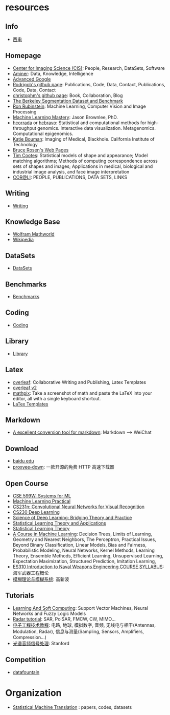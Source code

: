 ﻿# resources

## Info

- [西电](./info/xidian/index.md)


## Homepage


- [Center for Imaging Science (CIS)](http://cis.jhu.edu/index.php): People, Research, DataSets, Software
- [Aminer](https://www.aminer.cn/): Data, Knowledge, Intelligence
- [Advanced Google](https://www.advancedgoogle.com/)
- [Rodrigob's github page](http://rodrigob.github.com): Publications, Code, Data, Contact, Publications, Code, Data, Contact
- [christophm's github page](https://christophm.github.io/): Book, Collaboration, Blog
- [The Berkeley Segmentation Dataset and Benchmark](https://www2.eecs.berkeley.edu/Research/Projects/CS/vision/bsds/)
- [Ron Rubinstein](http://www.cs.technion.ac.il/~ronrubin/index.html): Machine Learning, Computer Vision and Image Processing
- [Machine Learning Mastery](https://machinelearningmastery.com/): Jason Brownlee, PhD. 
- [hcorrada](http://hcorrada.github.io) or [hcbravo](http://www.hcbravo.org): Statistical and computational methods for high-throughput genomics. Interactive data visualization. Metagenomics. Computational epigenomics.
- [Katie Bouman](http://people.csail.mit.edu/klbouman/index.html): Imaging of Medical, Blackhole. California Institute of Technology 
- [Bruce Rosen's Web Pages](http://web.cs.ucla.edu/~rosen/)
- [Tim Cootes](https://personalpages.manchester.ac.uk/staff/timothy.f.cootes/): Statistical models of shape and appearance; Model matching algorithms; Methods of computing correspondence across sets of shapes and images; Applications in medical, biological and industrial image analysis, and face image interpretation
- [COR@L!](http://coral.ise.lehigh.edu/): PEOPLE, PUBLICATIONS, DATA SETS, LINKS


## Writing

- [Writing](./writing/index.md)

## Knowledge Base

- [Wolfram Mathworld](http://mathworld.wolfram.com/)
- [Wikipedia](https://en.wikipedia.org/wiki/Main_Page)


## DataSets

- [DataSets](datasets/index.md)

## Benchmarks

- [Benchmarks](benchmarks/index.md)

## Coding

- [Coding](./coding/index.md)

## Library

- [Library](./library/index.md)

## Latex

- [overleaf](https://www.overleaf.com/): Collaborative Writing and Publishing, Latex Templates
- [overleaf v2](https://v2.overleaf.com/)
- [mathpix](https://mathpix.com/): Take a screenshot of math and paste the LaTeX into your editor, all with a single keyboard shortcut.
- [LaTex Templates](http://www.latextemplates.com/)


## Markdown

- [A excellent conversion tool for markdown](http://blog.didispace.com/tools/online-markdown/): Markdown --> WeiChat

## Download

- [baidu edu](https://eduai.baidu.com/)
- [proxyee-down](https://github.com/proxyee-down-org/proxyee-down): 一款开源的免费 HTTP 高速下载器

## Open Course

- [CSE 599W: Systems for ML](http://dlsys.cs.washington.edu/schedule)
- [Machine Learning Practical](http://www.inf.ed.ac.uk/teaching/courses/mlp/lectures-2018.html)
- [CS231n: Convolutional Neural Networks for Visual Recognition](http://cs231n.stanford.edu/)
- [CS230 Deep Learning](http://cs230.stanford.edu/)
- [Science of Deep Learning: Bridging Theory and Practice](https://people.csail.mit.edu/madry/6.883/)
- [Statistical Learning Theory and Applications](http://www.mit.edu/~9.520/fall18/)
- [Statistical Learning Theory](http://maxim.ece.illinois.edu/teaching/spring18/index.html)
- [A Course in Machine Learning](http://ciml.info/): Decision Trees, Limits of Learning, Geometry and Nearest Neighbors, The Perceptron, Practical Issues, Beyond Binary Classification, Linear Models, Bias and Fairness, Probabilistic Modeling, Neural Networks, Kernel Methods, Learning Theory, Ensemble Methods, Efficient Learning, Unsupervised Learning, Expectation Maximization, Structured Prediction, Imitation Learning,
- [ES310 Introduction to Naval Weapons Engineering COURSE SYLLABUS](https://fas.org/man/dod-101/navy/docs/es310/syllabus.htm): 海军武器工程概论
- [模糊理论与模糊系统](http://see.xidian.edu.cn/faculty/xbgao/fuzzysystem/): 高新波

## Tutorials


- [Learning And Soft Computing](http://www.support-vector.ws/): Support Vector Machines, Neural Networks and Fuzzy Logic Models
- [Radar tutorial](http://www.radartutorial.eu/index.en.html): SAR, PolSAR, FMCW, CW, MIMO...
- [电子工程技术教程](https://www.st-andrews.ac.uk/~www_pa/Scots_Guide/intro/electron.htm): 电路, 地球, 模拟数字, 音频, 无线电与相干(Antennas, Modulation, Radar), 信息与测量(Sampling, Sensors, Amplifiers, Compression...)
- [光谱音频信号处理](https://ccrma.stanford.edu/~jos/sasp/sasp.html): Stanford

## Competition

- [datafountain](https://www.datafountain.cn/)



# Organization

- [Statistical Machine Translation](http://www.statmt.org/) : papers, codes, datasets